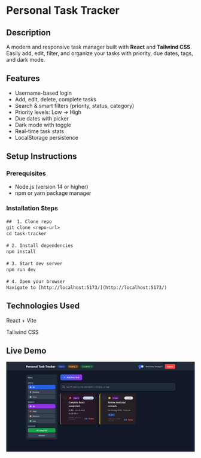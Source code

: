 # Personal Task Tracker

##  Description

A modern and responsive task manager built with **React** and **Tailwind CSS**. Easily add, edit, filter, and organize your tasks with priority, due dates, tags, and dark mode.


##  Features

-  Username-based login  
-  Add, edit, delete, complete tasks  
-  Search & smart filters (priority, status, category)  
-  Priority levels: Low → High
-  Due dates with picker  
-  Dark mode with toggle  
-  Real-time task stats  
-  LocalStorage persistence  

##   Setup Instructions

### Prerequisites
- Node.js (version 14 or higher)
- npm or yarn package manager

### Installation Steps

```
##  1. Clone repo
git clone <repo-url>
cd task-tracker

# 2. Install dependencies
npm install

# 3. Start dev server
npm run dev

# 4. Open your browser
Navigate to [http://localhost:5173/](http://localhost:5173/)

```

##  Technologies Used

React + Vite

Tailwind CSS


## Live Demo 

![alt text](image.png)